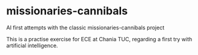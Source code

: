 # missionaries-cannibals
AI first attempts with the classic missionaries-cannibals project

This is a practise exercise for ECE at Chania TUC, regarding a first try with artificial intelligence.
